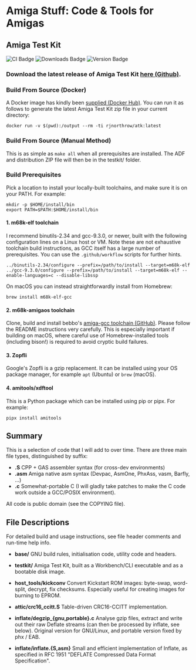# Amiga Stuff: Code & Tools for Amigas

## Amiga Test Kit

![CI Badge][ci-badge]
![Downloads Badge][downloads-badge]
![Version Badge][version-badge]

### Download the latest release of Amiga Test Kit [here (Github)](https://github.com/keirf/amiga-stuff/releases/download/testkit-v1.21/AmigaTestKit-1.21.zip).

### Build From Source (Docker)

A Docker image has kindly been [supplied (Docker
Hub)](https://hub.docker.com/r/rjnorthrow/atk). You can run it as
follows to generate the latest Amiga Test Kit zip file in your current
directory:
```
docker run -v $(pwd):/output --rm -ti rjnorthrow/atk:latest
```

### Build From Source (Manual Method)

This is as simple as `make all` when all prerequisites are
installed. The ADF and distribution ZIP file will then be in the
testkit/ folder.

### Build Prerequisites

Pick a location to install your locally-built toolchains, and make sure it is
on your PATH. For example:
```
mkdir -p $HOME/install/bin
export PATH=$PATH:$HOME/install/bin
```

#### 1. m68k-elf toolchain

I recommend binutils-2.34 and gcc-9.3.0, or newer, built with the following
configuration lines on a Linux host or VM. Note these are not
exhaustive toolchain build instructions, as GCC itself has a large number
of prerequisites. You can use the `.github/workflow` scripts for further
hints.
```
../binutils-2.34/configure --prefix=/path/to/install --target=m68k-elf
../gcc-9.3.0/configure --prefix=/path/to/install --target=m68k-elf --enable-languages=c --disable-libssp
```

On macOS you can instead straightforwardly install from Homebrew:
```
brew install m68k-elf-gcc
```

#### 2. m68k-amigaos toolchain

Clone, build and install bebbo's [amiga-gcc toolchain
(GitHub)][bebbo]. Please follow the README instructions very
carefully. This is especially important if building on macOS, where
careful use of Homebrew-installed tools (including bison!) is required
to avoid cryptic build failures.

#### 3. Zopfli

Google's Zopfli is a gzip replacement. It can be installed using your OS package manager, for example `apt` (Ubuntu) or `brew` (macOS).

#### 4. amitools/xdftool

This is a Python package which can be installed using pip or pipx. For example:
```
pipx install amitools
```

## Summary

This is a selection of code that I will add to over time. There are
three main file types, distinguished by suffix:
- **.S**    CPP + GAS assembler syntax (for cross-dev environments)
- **.asm**  Amiga native asm syntax (Devpac, AsmOne, PhxAss, vasm, Barfly, ...)
- **.c**    Somewhat-portable C (I will gladly take patches to make the C code
            work outside a GCC/POSIX environment).

All code is public domain (see the COPYING file).


## File Descriptions

For detailed build and usage instructions, see
file header comments and run-time help info.

- **base/**
  GNU build rules, initialisation code, utility code and headers.

- **testkit/**
  Amiga Test Kit, built as a Workbench/CLI executable and as a
  bootable disk image.

- **host_tools/kickconv**
  Convert Kickstart ROM images: byte-swap, word-split, decrypt, fix checksums.
  Especially useful for creating images for burning to EPROM.

- **attic/crc16_ccitt.S**
  Table-driven CRC16-CCITT implementation.

- **inflate/degzip_{gnu,portable}.c**
  Analyse gzip files, extract and write out their raw Deflate streams
  (can then be processed by inflate, see below).
  Original version for GNU/Linux, and portable version fixed by phx / EAB.

- **inflate/inflate.{S,asm}**
  Small and efficient implementation of Inflate, as specified
  in RFC 1951 "DEFLATE Compressed Data Format Specification".

[ci-badge]: https://github.com/keirf/amiga-stuff/workflows/CI/badge.svg
[downloads-badge]: https://img.shields.io/github/downloads/keirf/amiga-stuff/total
[version-badge]: https://img.shields.io/github/v/release/keirf/amiga-stuff
[bebbo]: https://github.com/bebbo/amiga-gcc
